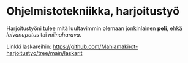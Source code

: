 # Ohjelmistotekniikka, harjoitustyö

Harjoitustyöni tulee mitä luultavimmin olemaan jonkinlainen **peli**, ehkä *laivanupotus* tai *miinaharava*.

Linkki laskareihin: https://github.com/Mahlamaki/ot-harjoitustyo/tree/main/laskarit
